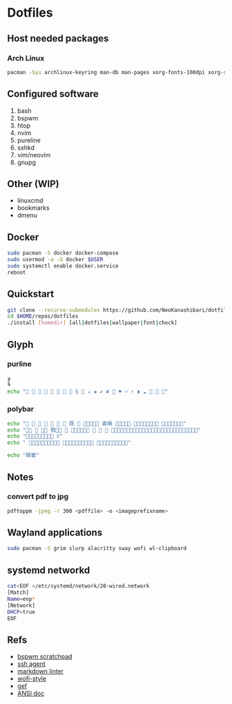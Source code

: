 # Dotfiles

## Host needed packages

### Arch Linux

```sh
pacman -Syu archlinux-keyring man-db man-pages xorg-fonts-100dpi xorg-server xorg-xbacklight xorg-xev xorg-xfd xorg-xinit xorg-xrandr xorg-xset pass xdotool delta bspwm ranger firefox vim zathura zathura-djvu rsync nodejs firefox htop nmap lsof openfortivpn openssh subversion git xclip tmux squashfs-tools strace bash-completion dhclient grub feh unclutter picom sxhkd
```

## Configured software

1. bash
1. bspwm
1. htop
1. nvim
1. pureline
1. sxhkd
1. vim/neovim
1. gnupg

## Other (WIP)

* linuxcmd
* bookmarks
* dmenu

## Docker

```sh
sudo pacman -S docker docker-compose
sudo usermod -a -G docker $USER
sudo systemctl enable docker.service
reboot
```

## Quickstart

```sh
git clone --recurse-submodules https://github.com/NeoKanashibari/dotfiles.git $HOME/repos/dotfiles
cd $HOME/repos/dotfiles
./install [homedir] [all|dotfiles|wallpaper|font|check]
```

## Glyph

### purline

```sh
╔
╚
echo "        §  ↓ ✚ ✔ ✘  ⚑ ⏎ ⚡ ▮ ☁   "
```

### polybar

```sh
echo "       既   直睊   "
echo "   戮      "
echo " פֿ"
echo "   "

echo "聯輦"
```

## Notes

### convert pdf to jpg

```sh
pdftoppm -jpeg -r 300 <pdffile> -o <imageprefixname>
```

## Wayland applications

```sh
sudo pacman -S grim slurp alacritty sway wofi wl-clipboard
```

## systemd networkd

```sh
cat<EOF >/etc/systemd/network/20-wired.network
[Match]
Name=enp*
[Network]
DHCP=true
EOF
```

## Refs

- [bspwm scratchpad](https://wiki.archlinux.org/title/Bspwm#Scratchpad)
- [ssh agent](https://stackoverflow.com/questions/18880024/start-ssh-agent-on-login)
- [markdown linter](https://github.com/markdownlint/markdownlint)
- [wofi-style](https://raw.githubusercontent.com/dracula/wofi/master/style.css)
- [gef](https://gef.readthedocs.io/en/master/)
- [ANSI doc](https://gist.github.com/fnky/458719343aabd01cfb17a3a4f7296797)
